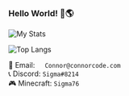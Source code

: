 ### Hello World! 👋🌎

<!--
**Basicprogrammer10/Basicprogrammer10** is a ✨ _special_ ✨ repository because its `README.md` (this file) appears on your GitHub profile.

Here are some ideas to get you started:

- 🔭 I’m currently working on ...
- 🌱 I’m currently learning ...
- 👯 I’m looking to collaborate on ...
- 🤔 I’m looking for help with ...
- 💬 Ask me about ...
- 📫 How to reach me: ...
- 😄 Pronouns: ...
- ⚡ Fun fact: ...
-->

![My Stats](https://github-readme-stats.vercel.app/api?username=Basicprogrammer10&hide=prs,contribs&count_private=true&show_icons=true&theme=dark)

![Top Langs](https://github-readme-stats.vercel.app/api/top-langs/?username=Basicprogrammer10&layout=compact&theme=dark)

📧 Email:&nbsp;&nbsp;&nbsp;&nbsp;&nbsp;`Connor@connorcode.com`<br>
📞 Discord: `Sigma#8214`<br>
🎮 Minecraft: `Sigma76`
